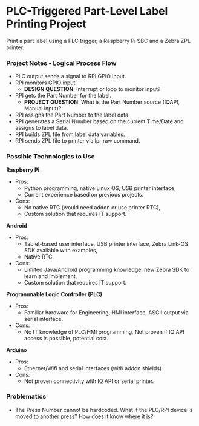 # PLC-Triggered Part-Level Label Printing Project
Print a part label using a PLC trigger, a Raspberry Pi SBC and a Zebra ZPL printer.

### Project Notes - Logical Process Flow
* PLC output sends a signal to RPI GPIO input.
* RPI monitors GPIO input.
  * __DESIGN QUESTION__: Interrupt or loop to monitor input?
* RPI gets the Part Number for the label.
  * __PROJECT QUESTION__: What is the Part Number source (IQAPI, Manual input)?
* RPI assigns the Part Number to the label data.
* RPI generates a Serial Number based on the current Time/Date and assigns to label data.
* RPI builds ZPL file from label data variables.
* RPI sends ZPL file to printer via lpr raw command.


### Possible Technologies to Use
__Raspberry Pi__
* Pros:
  * Python programming, native Linux OS, USB printer interface,
  * Current experience based on previous projects.
* Cons:
  * No native RTC (would need addon or use printer RTC), 
  * Custom solution that requires IT support.

__Android__
* Pros:
  * Tablet-based user interface, USB printer interface, Zebra Link-OS SDK available with examples,
  * Native RTC.
* Cons:
  * Limited Java/Android programming knowledge, new Zebra SDK to learn and implement, 
  * Custom solution that requires IT support.

__Programmable Logic Controller (PLC)__
* Pros:
  * Familiar hardware for Engineering, HMI interface, ASCII output via serial interface.
* Cons:
  * No IT knowledge of PLC/HMI programming, Not proven if IQ API access is possible, potential cost.

__Arduino__
* Pros:
  * Ethernet/Wifi and serial interfaces (with addon shields)
* Cons:
  * Not proven connectivity with IQ API or serial printer.


### Problematics
* The Press Number cannot be hardcoded.  What if the PLC/RPI device is moved to another press?  How does it know where it is?

